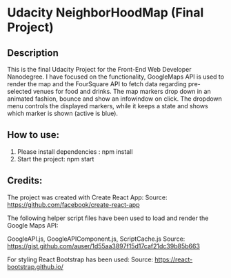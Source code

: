 # Udacity NeighborHoodMap (Final Project)

## Description

This is the final Udacity Project for the Front-End Web Developer Nanodegree.
I have focused on the functionality, GoogleMaps API is used to render the map and the FourSquare API to fetch data regarding pre-selected venues for food and drinks.
The map markers drop down in an animated fashion, bounce and show an infowindow on click.
The dropdown menu controls the displayed markers, while it keeps a state and shows which marker is shown (active is blue).

## How to use:
1. Please install dependencies : npm install
2. Start the project: npm start

## Credits:
The project was created with Create React App:
Source: https://github.com/facebook/create-react-app

The following helper script files have been used to load and render the Google Maps API:

GoogleAPI.js, GoogleAPIComponent.js, ScriptCache.js
Source: https://gist.github.com/auser/1d55aa3897f15d17caf21dc39b85b663

For styling React Bootstrap has been used:
Source: https://react-bootstrap.github.io/

